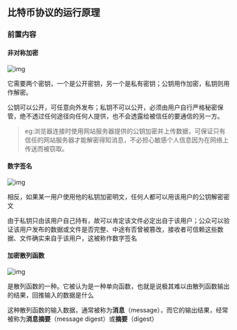 ## 比特币协议的运行原理

### 前置内容

#### 非对称加密

![img](https://github.com/Qasak/distributed-system-notes-and-labs/blob/master/notes/bitcoin/%E9%9D%9E%E5%AF%B9%E7%A7%B0%E5%8A%A0%E5%AF%860.png)

它需要两个密钥，一个是公开密钥，另一个是私有密钥；公钥用作加密，私钥则用作解密。

公钥可以公开，可任意向外发布；私钥不可以公开，必须由用户自行严格秘密保管，绝不透过任何途径向任何人提供，也不会透露给被信任的要通信的另一方。

> eg:浏览器连接时使用网站服务器提供的公钥加密并上传数据，可保证只有信任的网站服务器才能解密得知消息，不必担心敏感个人信息因为在网络上传送而被窃取。



#### 数字签名

![img](https://github.com/Qasak/distributed-system-notes-and-labs/blob/master/notes/bitcoin/%E6%95%B0%E5%AD%97%E7%AD%BE%E5%90%8D.png)

相反，如果某一用户使用他的私钥加密明文，任何人都可以用该用户的公钥解密密文

由于私钥只由该用户自己持有，故可以肯定该文件必定出自于该用户；公众可以验证该用户发布的数据或文件是否完整、中途有否曾被篡改，接收者可信赖这些数据、文件确实来自于该用户，这被称作数字签名

#### 加密散列函数

![img](https://github.com/Qasak/distributed-system-notes-and-labs/blob/master/notes/bitcoin/%E9%9B%AA%E5%B4%A9%E6%95%88%E5%BA%94avalanche%20effect.png)

是散列函数的一种。它被认为是一种单向函数，也就是说极其难以由散列函数输出的结果，回推输入的数据是什么



这种散列函数的输入数据，通常被称为**消息**（message），而它的输出结果，经常被称为**消息摘要**（message digest）或**摘要**（digest）

